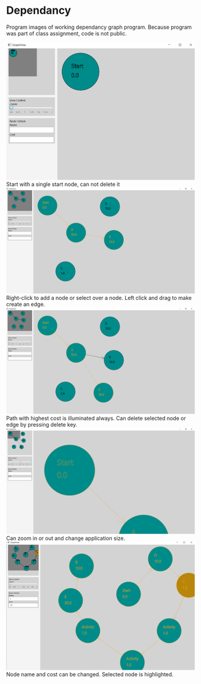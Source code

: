 # Dependancy

Program images of working dependancy graph program.
Because program was part of class assignment, code is not public.

![alt text](https://github.com/infinity-create/Dependancy/blob/main/page1.png)
Start with a single start node, can not delete it
![alt text](https://github.com/infinity-create/Dependancy/blob/main/page2.png)
Right-click to add a node or select over a node. Left click and drag to make create an edge.
![alt text](https://github.com/infinity-create/Dependancy/blob/main/page3.png)
Path with highest cost is illuminated always. Can delete selected node or edge by pressing delete key.
![alt text](https://github.com/infinity-create/Dependancy/blob/main/page4.png)
Can zoom in or out and change application size.
![alt text](https://github.com/infinity-create/Dependancy/blob/main/page5.png)
Node name and cost can be changed. Selected node is highlighted.
